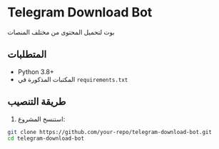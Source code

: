 # Telegram Download Bot

بوت لتحميل المحتوى من مختلف المنصات

## المتطلبات
- Python 3.8+
- المكتبات المذكورة في `requirements.txt`

## طريقة التنصيب
1. استنسخ المشروع:
```bash
git clone https://github.com/your-repo/telegram-download-bot.git
cd telegram-download-bot